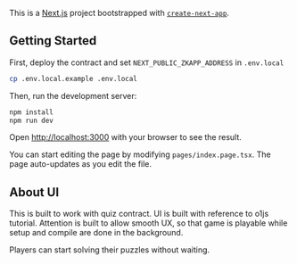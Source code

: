 This is a [Next.js](https://nextjs.org/) project bootstrapped with [`create-next-app`](https://github.com/vercel/next.js/tree/canary/packages/create-next-app).

## Getting Started

First, deploy the contract and set `NEXT_PUBLIC_ZKAPP_ADDRESS` in `.env.local`

```bash
cp .env.local.example .env.local
```

Then, run the development server:

```bash
npm install
npm run dev
```

Open [http://localhost:3000](http://localhost:3000) with your browser to see the result.

You can start editing the page by modifying `pages/index.page.tsx`. The page auto-updates as you edit the file.

## About UI

This is built to work with quiz contract. UI is built with reference to o1js tutorial.
Attention is built to allow smooth UX, so that game is playable while setup and compile are done in the background.

Players can start solving their puzzles without waiting.
